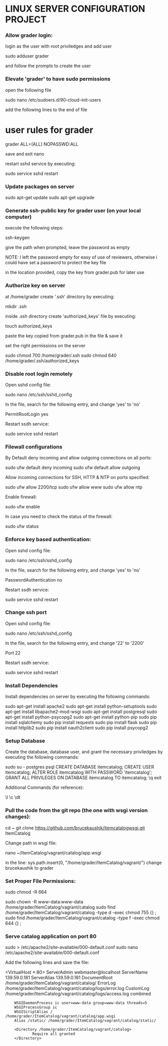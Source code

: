 LINUX SERVER CONFIGURATION PROJECT
=======================================

### Allow grader login:

login as the user with root priviledges and add user

sudo adduser grader

and follow the prompts to create the user

### Elevate 'grader' to have sudo permissions

open the following file

sudo nano /etc/sudoers.d/90-cloud-init-users

add the following lines to the end of file

# user rules for grader
grader ALL=(ALL) NOPASSWD:ALL

save and exit nano

restart sshd service by executing:

sudo service sshd restart

### Update packages on server

sudo apt-get update
sudo apt-get upgrade

### Generate ssh-public key for grader user (on your local computer)

execute the following steps:

ssh-keygen

give the path when prompted, leave the password as empty 

NOTE: I left the password empty for easy of use of reviewers, otherwise i could have set a password to protect the key file

in the location provided, copy the key from grader.pub for later use

### Authorize key on server

at /home/grader create '.ssh' directory by executing:

mkdir .ssh

inside .ssh directory create 'authorized_keys' file by executing:

touch authorized_keys

paste the key copied from grader.pub in the file & save it

set the right permissions on the server

sudo chmod 700 /home/grader/.ssh
sudo chmod 640 /home/grader/.ssh/authorized_keys

### Disable root login remotely

Open sshd config file:

sudo nano /etc/ssh/sshd_config

In the file, search for the following entry, and change 'yes' to 'no'

PermitRootLogin yes 

Restart ssdh service:

sudo service sshd restart

### Filewall configurations

By Default deny incoming and allow outgoing connections on all ports:

sudo ufw default deny incoming
sudo ufw default allow outgoing

Allow incoming connections for SSH, HTTP & NTP on ports specified:

sudo ufw allow 2200/tcp
sudo ufw allow www
sudo ufw allow ntp

Enable firewall:

sudo ufw enable

In case you need to check the status of the firewall:

sudo ufw status

### Enforce key based authentication:

Open sshd config file:

sudo nano /etc/ssh/sshd_config

In the file, search for the following entry, and change 'yes' to 'no'

PasswordAuthentication no 

Restart ssdh service:

sudo service sshd restart

### Change ssh port

Open sshd config file:

sudo nano /etc/ssh/sshd_config

In the file, search for the following entry, and change '22' to '2200'

Port 22 

Restart ssdh service:

sudo service sshd restart

### Install Dependencies

Install dependencies on server by executing the following commands:

sudo apt-get install apache2
sudo apt-get install python-setuptools
sudo apt-get install libapache2-mod-wsgi
sudo apt-get install postgresql
sudo apt-get install python-psycopg2
sudo apt-get install python-pip
sudo pip install sqlalchemy
sudo pip install requests
sudo pip install flask
sudo pip install httplib2
sudo pip install oauth2client
sudo pip install psycopg2 

### Setup Database

Create the database, database user, and grant the necessary priviledges by executing the following commands:

sudo su - postgres
psql
CREATE DATABASE itemcatalog;
CREATE USER itemcatalog;
ALTER ROLE itemcatalog WITH PASSWORD 'itemcatalog';
GRANT ALL PRIVILEGES ON DATABASE itemcatalog TO itemcatalog;
\q
exit

Additional Commands (for reference):

\l
\c
\dt

### Pull the code from the git repo (the one with wsgi version changes):

cd ~
git clone https://github.com/brucekaushik/itemcatalogwsgi.git ItemCatalog

Change path in wsgi file:

nano ~/ItemCatalog/vagrant/catalog/app.wsgi

in the line: sys.path.insert(0, "/home/grader/ItemCatalog/vagrant/")
change brucekaushik to grader

### Set Proper File Permissions:

sudo chmod -R 664 

sudo chown -R www-data:www-data /home/grader/ItemCatalog/vagrant/catalog
sudo find /home/grader/ItemCatalog/vagrant/catalog -type d -exec chmod 755 {} \;
sudo find /home/grader/ItemCatalog/vagrant/catalog -type f -exec chmod 644 {} \;

### Serve catalog application on port 80 

sudo > /etc/apache2/site-available/000-default.conf
sudo nano /etc/apache2/site-available/000-default.conf


Add the following lines and save the file:

<VirtualHost *:80>
        ServerAdmin webmaster@localhost
        ServerName 139.59.0.181
        ServerAlias 139.59.0.181
        DocumentRoot /home/grader/ItemCatalog/vagrant/catalog/
        ErrorLog /home/grader/ItemCatalog/vagrant/catalog/logs/error.log
        CustomLog /home/grader/ItemCatalog/vagrant/catalog/logs/access.log combined

        WSGIDaemonProcess ic user=www-data group=www-data threads=5
        WSGIProcessGroup ic
        WSGIScriptAlias / /home/grader/ItemCatalog/vagrant/catalog/app.wsgi
        Alias /static/ /home/grader/ItemCatalog/vagrant/catalog/static/

        <Directory /home/grader/ItemCatalog/vagrant/catalog>
                Require all granted
        </Directory>
</VirtualHost>
